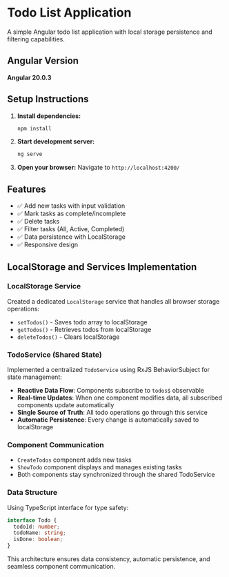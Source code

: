 # Todo List Application

A simple Angular todo list application with local storage persistence and filtering capabilities.

## Angular Version

**Angular 20.0.3**

## Setup Instructions

1. **Install dependencies:**
   ```bash
   npm install
   ```

2. **Start development server:**
   ```bash
   ng serve
   ```

3. **Open your browser:**
   Navigate to `http://localhost:4200/`

## Features

- ✅ Add new tasks with input validation
- ✅ Mark tasks as complete/incomplete
- ✅ Delete tasks
- ✅ Filter tasks (All, Active, Completed)
- ✅ Data persistence with LocalStorage
- ✅ Responsive design

## LocalStorage and Services Implementation

### LocalStorage Service
Created a dedicated `LocalStorage` service that handles all browser storage operations:
- `setTodos()` - Saves todo array to localStorage
- `getTodos()` - Retrieves todos from localStorage
- `deleteTodos()` - Clears localStorage

### TodoService (Shared State)
Implemented a centralized `TodoService` using RxJS BehaviorSubject for state management:
- **Reactive Data Flow**: Components subscribe to `todos$` observable
- **Real-time Updates**: When one component modifies data, all subscribed components update automatically
- **Single Source of Truth**: All todo operations go through this service
- **Automatic Persistence**: Every change is automatically saved to localStorage

### Component Communication
- `CreateTodos` component adds new tasks
- `ShowTodo` component displays and manages existing tasks
- Both components stay synchronized through the shared TodoService

### Data Structure
Using TypeScript interface for type safety:
```typescript
interface Todo {
  todoId: number;
  todoName: string;
  isDone: boolean;
}
```

This architecture ensures data consistency, automatic persistence, and seamless component communication.